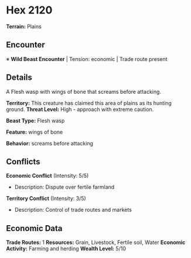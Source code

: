# Hex 2120

**Terrain:** Plains

## Encounter
※ **Wild Beast Encounter** | Tension: economic | Trade route present

## Details
A Flesh wasp with wings of bone that screams before attacking.

**Territory:** This creature has claimed this area of plains as its hunting ground.
**Threat Level:** High - approach with extreme caution.

**Beast Type:** Flesh wasp

**Feature:** wings of bone

**Behavior:** screams before attacking

## Conflicts
**Economic Conflict** (Intensity: 5/5)
- Description: Dispute over fertile farmland

**Territory Conflict** (Intensity: 3/5)
- Description: Control of trade routes and markets

## Economic Data
**Trade Routes:** 1
**Resources:** Grain, Livestock, Fertile soil, Water
**Economic Activity:** Farming and herding
**Wealth Level:** 5/10
